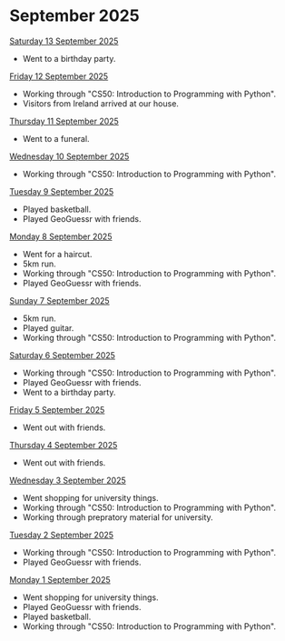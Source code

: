# September 2025
<ins> Saturday 13 September 2025 </ins> <br>
+ Went to a birthday party.

<ins> Friday 12 September 2025 </ins> <br>
+ Working through "CS50: Introduction to Programming with Python".
+ Visitors from Ireland arrived at our house.

<ins> Thursday 11 September 2025 </ins> <br>
+ Went to a funeral.

<ins> Wednesday 10 September 2025 </ins> <br>
+ Working through "CS50: Introduction to Programming with Python".

<ins> Tuesday 9 September 2025 </ins> <br>
+ Played basketball.
+ Played GeoGuessr with friends.

<ins> Monday 8 September 2025 </ins> <br>
+ Went for a haircut.
+ 5km run.
+ Working through "CS50: Introduction to Programming with Python".
+ Played GeoGuessr with friends.

<ins> Sunday 7 September 2025 </ins> <br>
+ 5km run.
+ Played guitar.
+ Working through "CS50: Introduction to Programming with Python".

<ins> Saturday 6 September 2025 </ins> <br>
+ Working through "CS50: Introduction to Programming with Python".
+ Played GeoGuessr with friends.
+ Went to a birthday party.

<ins> Friday 5 September 2025 </ins> <br>
+ Went out with friends.

<ins> Thursday 4 September 2025 </ins> <br>
+ Went out with friends.

<ins> Wednesday 3 September 2025 </ins> <br>
+ Went shopping for university things.
+ Working through "CS50: Introduction to Programming with Python".
+ Working through prepratory material for university.

<ins> Tuesday 2 September 2025 </ins> <br>
+ Working through "CS50: Introduction to Programming with Python".
+ Played GeoGuessr with friends.

<ins> Monday 1 September 2025 </ins> <br>
+ Went shopping for university things.
+ Played GeoGuessr with friends.
+ Played basketball.
+ Working through "CS50: Introduction to Programming with Python".
